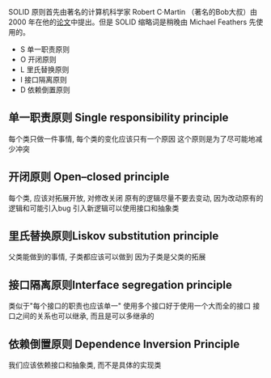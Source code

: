 SOLID 原则首先由著名的计算机科学家 Robert C·Martin （著名的Bob大叔）由 2000 年在他的[论文](https://fi.ort.edu.uy/innovaportal/file/2032/1/design_principles.pdf)中提出。但是 SOLID 缩略词是稍晚由 Michael Feathers 先使用的。

-   S 单一职责原则
-   O 开闭原则
-   L 里氏替换原则
-   I 接口隔离原则
-   D 依赖倒置原则


## 单一职责原则 Single responsibility principle
每个类只做一件事情, 每个类的变化应该只有一个原因
这个原则是为了尽可能地减少冲突

## 开闭原则 Open–closed principle
每个类, 应该对拓展开放, 对修改关闭
原有的逻辑尽量不要去变动, 因为改动原有的逻辑和可能引入bug
引入新逻辑可以使用接口和抽象类

## 里氏替换原则Liskov substitution principle
父类能做到的事情, 子类都应该可以做到   因为子类是父类的拓展

## 接口隔离原则Interface segregation principle
类似于"每个接口的职责也应该单一" 使用多个接口好于使用一个大而全的接口
接口之间的关系也可以继承, 而且是可以多继承的

## 依赖倒置原则 Dependence Inversion Principle
我们应该依赖接口和抽象类, 而不是具体的实现类